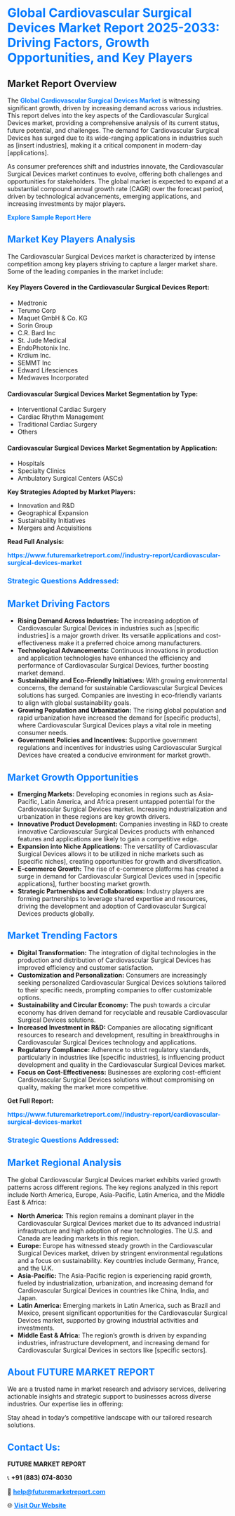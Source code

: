 <h1 style="color: #007BFF;">Global Cardiovascular Surgical Devices Market Report 2025-2033: Driving Factors, Growth Opportunities, and Key Players</h1>

<section id="overview">
<h2>Market Report Overview</h2>
<p>The <a href="https://www.futuremarketreport.com//industry-report/cardiovascular-surgical-devices-market" style="color: #007BFF; text-decoration: none;"><strong>Global Cardiovascular Surgical Devices Market</strong></a> is witnessing significant growth, driven by increasing demand across various industries. This report delves into the key aspects of the Cardiovascular Surgical Devices market, providing a comprehensive analysis of its current status, future potential, and challenges. The demand for Cardiovascular Surgical Devices has surged due to its wide-ranging applications in industries such as [insert industries], making it a critical component in modern-day [applications].</p>
<p>As consumer preferences shift and industries innovate, the Cardiovascular Surgical Devices market continues to evolve, offering both challenges and opportunities for stakeholders. The global market is expected to expand at a substantial compound annual growth rate (CAGR) over the forecast period, driven by technological advancements, emerging applications, and increasing investments by major players.</p>
</section>

<section id="overview">
<p><a href="https://www.futuremarketreport.com//request-sample/reportId=91961" style="color: #007BFF; text-decoration: none;"><strong>Explore Sample Report Here</strong></a></p>
</section>

<section id="key-players">
<h2 style="color: #007BFF;">Market Key Players Analysis</h2>
<p>The Cardiovascular Surgical Devices market is characterized by intense competition among key players striving to capture a larger market share. Some of the leading companies in the market include:</p>
<h4>Key Players Covered in the Cardiovascular Surgical Devices Report:</h4>
<ul><li>Medtronic</li><li>Terumo Corp</li><li>Maquet GmbH &amp; Co. KG</li><li>Sorin Group</li><li>C.R. Bard Inc</li><li>St. Jude Medical</li><li>EndoPhotonix Inc.</li><li>Krdium Inc.</li><li>SEMMT Inc</li><li>Edward Lifesciences</li><li>Medwaves Incorporated</li></ul>
<h4>Cardiovascular Surgical Devices Market Segmentation by Type:</h4>
<ul><li>Interventional Cardiac Surgery</li><li>Cardiac Rhythm Management</li><li>Traditional Cardiac Surgery</li><li>Others</li></ul>

<h4>Cardiovascular Surgical Devices Market Segmentation by Application:</h4>
<ul><li>Hospitals</li><li>Specialty Clinics</li><li>Ambulatory Surgical Centers (ASCs)</li></ul>
<p><strong>Key Strategies Adopted by Market Players:</strong></p>
<ul>
<li>Innovation and R&D</li>
<li>Geographical Expansion</li>
<li>Sustainability Initiatives</li>
<li>Mergers and Acquisitions</li>
</ul>
</section>

<section>
<p><strong>Read Full Analysis: </strong></p><a href="https://www.futuremarketreport.com//industry-report/cardiovascular-surgical-devices-market" style="color: #007BFF; text-decoration: none;"><strong>https://www.futuremarketreport.com//industry-report/cardiovascular-surgical-devices-market</strong></a>
<h3 style="color: #007BFF;">Strategic Questions Addressed:</h3>
</section>

<section id="driving-factors">
<h2 style="color: #007BFF;">Market Driving Factors</h2>
<ul>
<li><strong>Rising Demand Across Industries:</strong> The increasing adoption of Cardiovascular Surgical Devices in industries such as [specific industries] is a major growth driver. Its versatile applications and cost-effectiveness make it a preferred choice among manufacturers.</li>
<li><strong>Technological Advancements:</strong> Continuous innovations in production and application technologies have enhanced the efficiency and performance of Cardiovascular Surgical Devices, further boosting market demand.</li>
<li><strong>Sustainability and Eco-Friendly Initiatives:</strong> With growing environmental concerns, the demand for sustainable Cardiovascular Surgical Devices solutions has surged. Companies are investing in eco-friendly variants to align with global sustainability goals.</li>
<li><strong>Growing Population and Urbanization:</strong> The rising global population and rapid urbanization have increased the demand for [specific products], where Cardiovascular Surgical Devices plays a vital role in meeting consumer needs.</li>
<li><strong>Government Policies and Incentives:</strong> Supportive government regulations and incentives for industries using Cardiovascular Surgical Devices have created a conducive environment for market growth.</li>
</ul>
</section>

<section id="growth-opportunities">
<h2 style="color: #007BFF;">Market Growth Opportunities</h2>
<ul>
<li><strong>Emerging Markets:</strong> Developing economies in regions such as Asia-Pacific, Latin America, and Africa present untapped potential for the Cardiovascular Surgical Devices market. Increasing industrialization and urbanization in these regions are key growth drivers.</li>
<li><strong>Innovative Product Development:</strong> Companies investing in R&D to create innovative Cardiovascular Surgical Devices products with enhanced features and applications are likely to gain a competitive edge.</li>
<li><strong>Expansion into Niche Applications:</strong> The versatility of Cardiovascular Surgical Devices allows it to be utilized in niche markets such as [specific niches], creating opportunities for growth and diversification.</li>
<li><strong>E-commerce Growth:</strong> The rise of e-commerce platforms has created a surge in demand for Cardiovascular Surgical Devices used in [specific applications], further boosting market growth.</li>
<li><strong>Strategic Partnerships and Collaborations:</strong> Industry players are forming partnerships to leverage shared expertise and resources, driving the development and adoption of Cardiovascular Surgical Devices products globally.</li>
</ul>
</section>

<section id="trending-factors">
<h2 style="color: #007BFF;">Market Trending Factors</h2>
<ul>
<li><strong>Digital Transformation:</strong> The integration of digital technologies in the production and distribution of Cardiovascular Surgical Devices has improved efficiency and customer satisfaction.</li>
<li><strong>Customization and Personalization:</strong> Consumers are increasingly seeking personalized Cardiovascular Surgical Devices solutions tailored to their specific needs, prompting companies to offer customizable options.</li>
<li><strong>Sustainability and Circular Economy:</strong> The push towards a circular economy has driven demand for recyclable and reusable Cardiovascular Surgical Devices solutions.</li>
<li><strong>Increased Investment in R&D:</strong> Companies are allocating significant resources to research and development, resulting in breakthroughs in Cardiovascular Surgical Devices technology and applications.</li>
<li><strong>Regulatory Compliance:</strong> Adherence to strict regulatory standards, particularly in industries like [specific industries], is influencing product development and quality in the Cardiovascular Surgical Devices market.</li>
<li><strong>Focus on Cost-Effectiveness:</strong> Businesses are exploring cost-efficient Cardiovascular Surgical Devices solutions without compromising on quality, making the market more competitive.</li>
</ul>
</section>

<section>
<p><strong>Get Full Report: </strong></p><a href="https://www.futuremarketreport.com//industry-report/cardiovascular-surgical-devices-market" style="color: #007BFF; text-decoration: none;"><strong>https://www.futuremarketreport.com//industry-report/cardiovascular-surgical-devices-market</strong></a>
<h3 style="color: #007BFF;">Strategic Questions Addressed:</h3>
</section>


<section id="regional-analysis">
<h2 style="color: #007BFF;">Market Regional Analysis</h2>
<p>The global Cardiovascular Surgical Devices market exhibits varied growth patterns across different regions. The key regions analyzed in this report include North America, Europe, Asia-Pacific, Latin America, and the Middle East & Africa:</p>
<ul>
<li><strong>North America:</strong> This region remains a dominant player in the Cardiovascular Surgical Devices market due to its advanced industrial infrastructure and high adoption of new technologies. The U.S. and Canada are leading markets in this region.</li>
<li><strong>Europe:</strong> Europe has witnessed steady growth in the Cardiovascular Surgical Devices market, driven by stringent environmental regulations and a focus on sustainability. Key countries include Germany, France, and the U.K.</li>
<li><strong>Asia-Pacific:</strong> The Asia-Pacific region is experiencing rapid growth, fueled by industrialization, urbanization, and increasing demand for Cardiovascular Surgical Devices in countries like China, India, and Japan.</li>
<li><strong>Latin America:</strong> Emerging markets in Latin America, such as Brazil and Mexico, present significant opportunities for the Cardiovascular Surgical Devices market, supported by growing industrial activities and investments.</li>
<li><strong>Middle East & Africa:</strong> The region’s growth is driven by expanding industries, infrastructure development, and increasing demand for Cardiovascular Surgical Devices in sectors like [specific sectors].</li>
</ul>
</section>

<footer>
<h2 style="color: #007BFF;">About FUTURE MARKET REPORT</h2>
<p>We are a trusted name in market research and advisory services, delivering actionable insights and strategic support to businesses across diverse industries. Our expertise lies in offering:</p>

<p>Stay ahead in today’s competitive landscape with our tailored research solutions.</p>

<h2 style="color: #007BFF;">Contact Us:</h2>
<p><strong>FUTURE MARKET REPORT</strong></p>
<p>📞 <strong>+91 (883) 074-8030</strong></p>
<p>📧 <strong><a href="mailto:help@futuremarketreport.com" style="color: #007BFF;">help@futuremarketreport.com</a></strong></p>
<p>🌐 <strong><a href="https://www.futuremarketreport.com/" style="color: #007BFF;">Visit Our Website</a></strong></p>
</footer>